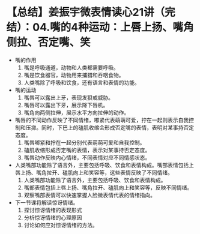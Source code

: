 # 【总结】姜振宇微表情读心21讲（完结）：04.嘴的4种运动：上唇上扬、嘴角侧拉、否定嘴、笑

-   嘴的作用
    1.  嘴是呼吸通道，动物和人类都需要呼吸。
    2.  嘴是饮食器官，动物用来捕猎和吞咽食物。
    3.  人类嘴除了呼吸和饮食，还有语言和表情的功能。
-   嘴的运动
    1.  嘴唇可以露出上牙，表现发狠或威胁。
    2.  嘴唇可以露出下牙，展示降下唇机。
    3.  嘴角向两侧拉伸，展示水平方向拉伸的动作。
-   嘴唇的不同动作反映了不同情绪，嘟紧代表萌萌可爱，拧在一起则表示自我控制和压抑。同时，下巴上的磕肌收缩会形成否定嘴的表情，表明对某事持否定态度。
    1.  嘴唇嘟紧和拧在一起分别代表萌萌可爱和自我控制。
    2.  磕肌收缩形成否定嘴的表情，表示对某事持否定态度。
    3.  嘴唇动作反映内心情绪，不同表情对应不同情感状态。
-   人类嘴部功能除了语言外，主要包括呼吸、饮食和表情构成。嘴部表情包括上唇上扬、嘴角拉开、磕肌向上和笑容等，这些表情反映了不同情绪。
    1.  人类嘴部功能除了语言外，主要包括呼吸、饮食和表情构成。
    2.  嘴部表情包括上唇上扬、嘴角拉开、磕肌向上和笑容等，反映不同情绪。
    3.  观察嘴部表情可以快速掌握人脸微表情代表的情绪指向。
-   下一节课将解读惊讶情绪。
    1.  探讨惊讶情绪的表现形式
    2.  分析惊讶情绪的心理原因
    3.  讨论如何应对惊讶情绪的方法。